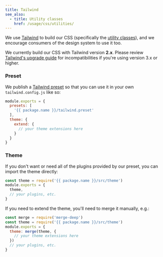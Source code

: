 ```yaml
---
title: Tailwind
see_also:
  - title: Utility classes
    href: /usage/css/utilities/
---
```


We use [Tailwind] to build our CSS (specifically the [utility classes](/usage/css/utilities/)), and we encourage consumers of the design system to use it too.

<div class="p-16 bg-blue-1 rounded-4 mb-28 flex gap-16">
  <sfgov-icon symbol="alert"></sfgov-icon>
  <div class="text-small">
    <!-- TODO [tailwindcss@>=3.x]: delete this -->
    We currently build our CSS with Tailwind version <b>2.x</b>. Please review <a href="https://tailwindcss.com/docs/upgrade-guide">Tailwind's upgrade guide</a> for incompatibilities if you're using version 3.x or higher.
  </div>
</div>

### Preset
We publish a [Tailwind preset][presets] so that you can use it in your own `tailwind.config.js` like so:

```js filename="tailwind.config.js"
module.exports = {
  presets: [
    '{{ package.name }}/tailwind.preset'
  ],
  theme: {
    extend: {
      // your theme extensions here
    }
  }
}
```

### Theme
If you don't want or need all of the plugins provided by our preset, you can import the theme directly:

```js filename="tailwind.config.js"
const theme = require('{{ package.name }}/src/theme')
module.exports = {
  theme,
  // your plugins, etc.
}
```

If you need to extend the theme, you'll need to merge it manually, e.g.:

```js filename="tailwind.config.js"
const merge = require('merge-deep')
const theme = require('{{ package.name }}/src/theme')
module.exports = {
  theme: merge(theme, {
    // your theme extensions here
  })
  // your plugins, etc.
}
```

[tailwind]: https://v2.tailwindcss.com/
[presets]: https://v2.tailwindcss.com/docs/presets